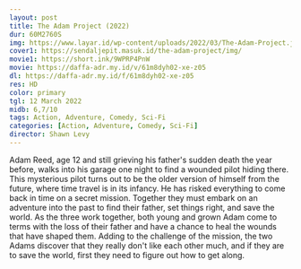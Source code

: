 ```yaml
---
layout: post
title: The Adam Project (2022)
dur: 60M2760S
img: https://www.layar.id/wp-content/uploads/2022/03/The-Adam-Project.jpg
cover1: https://sendaljepit.masuk.id/the-adam-project/img/
movie1: https://short.ink/9WPRP4PnW
movie: https://daffa-adr.my.id/v/61m8dyh02-xe-z05
dl: https://daffa-adr.my.id/f/61m8dyh02-xe-z05
res: HD
color: primary
tgl: 12 March 2022
midb: 6,7/10
tags: Action, Adventure, Comedy, Sci-Fi
categories: [Action, Adventure, Comedy, Sci-Fi]
director: Shawn Levy
---
```


Adam Reed, age 12 and still grieving his father's sudden death the year before, walks into his garage one night to find a wounded pilot hiding there. This mysterious pilot turns out to be the older version of himself from the future, where time travel is in its infancy. He has risked everything to come back in time on a secret mission. Together they must embark on an adventure into the past to find their father, set things right, and save the world. As the three work together, both young and grown Adam come to terms with the loss of their father and have a chance to heal the wounds that have shaped them. Adding to the challenge of the mission, the two Adams discover that they really don't like each other much, and if they are to save the world, first they need to figure out how to get along.
